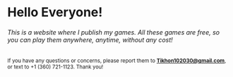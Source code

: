 # Hello Everyone!
###### This is a website where I publish my games. All these games are free, so you can play them anywhere, anytime, without any cost!

<sub> If you have any questions or concerns, please report them to **Tikhon102030@gmail.com**, or text to +1 (360) 721-1123. Thank you! </sub>
